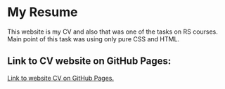 # My Resume 
This website is my CV and also that was one of the tasks on RS courses. 
Main point of this task was using only pure CSS and HTML.

## Link to CV website on GitHub Pages:
[Link to website CV on GitHub Pages.](https://ereburg.github.io/resume/)